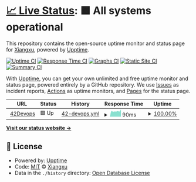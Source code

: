 # [📈 Live Status](https://uptime.42devops.com): <!--live status--> **🟩 All systems operational**

This repository contains the open-source uptime monitor and status page for [Xiangxu](https://42devops.com/), powered by [Upptime](https://github.com/upptime/upptime).

[![Uptime CI](https://github.com/koj-co/upptime/workflows/Uptime%20CI/badge.svg)](https://github.com/koj-co/upptime/actions?query=workflow%3A%22Uptime+CI%22)
[![Response Time CI](https://github.com/koj-co/upptime/workflows/Response%20Time%20CI/badge.svg)](https://github.com/koj-co/upptime/actions?query=workflow%3A%22Response+Time+CI%22)
[![Graphs CI](https://github.com/koj-co/upptime/workflows/Graphs%20CI/badge.svg)](https://github.com/koj-co/upptime/actions?query=workflow%3A%22Graphs+CI%22)
[![Static Site CI](https://github.com/koj-co/upptime/workflows/Static%20Site%20CI/badge.svg)](https://github.com/koj-co/upptime/actions?query=workflow%3A%22Static+Site+CI%22)
[![Summary CI](https://github.com/koj-co/upptime/workflows/Summary%20CI/badge.svg)](https://github.com/koj-co/upptime/actions?query=workflow%3A%22Summary+CI%22)

With [Upptime](https://upptime.js.org), you can get your own unlimited and free uptime monitor and status page, powered entirely by a GitHub repository. We use [Issues](https://github.com/iasonliu/upptime/issues) as incident reports, [Actions](https://github.com/iasonliu/upptime/actions) as uptime monitors, and [Pages](https://uptime.42devops.com) for the status page.

<!--start: status pages-->
<!-- This summary is generated by Upptime (https://github.com/upptime/upptime) -->
<!-- Do not edit this manually, your changes will be overwritten -->
<!-- prettier-ignore -->
| URL | Status | History | Response Time | Uptime |
| --- | ------ | ------- | ------------- | ------ |
| <img alt="" src="https://favicons.githubusercontent.com/42devops.com" height="13"> [42Devops](https://42devops.com) | 🟩 Up | [42-devops.yml](https://github.com/iasonliu/upptime/commits/HEAD/history/42-devops.yml) | <details><summary><img alt="Response time graph" src="./graphs/42-devops/response-time-week.png" height="20"> 90ms</summary><br><a href="https://uptime.42devops.com/history/42-devops"><img alt="Response time 126" src="https://img.shields.io/endpoint?url=https%3A%2F%2Fraw.githubusercontent.com%2Fiasonliu%2Fupptime%2FHEAD%2Fapi%2F42-devops%2Fresponse-time.json"></a><br><a href="https://uptime.42devops.com/history/42-devops"><img alt="24-hour response time 117" src="https://img.shields.io/endpoint?url=https%3A%2F%2Fraw.githubusercontent.com%2Fiasonliu%2Fupptime%2FHEAD%2Fapi%2F42-devops%2Fresponse-time-day.json"></a><br><a href="https://uptime.42devops.com/history/42-devops"><img alt="7-day response time 90" src="https://img.shields.io/endpoint?url=https%3A%2F%2Fraw.githubusercontent.com%2Fiasonliu%2Fupptime%2FHEAD%2Fapi%2F42-devops%2Fresponse-time-week.json"></a><br><a href="https://uptime.42devops.com/history/42-devops"><img alt="30-day response time 111" src="https://img.shields.io/endpoint?url=https%3A%2F%2Fraw.githubusercontent.com%2Fiasonliu%2Fupptime%2FHEAD%2Fapi%2F42-devops%2Fresponse-time-month.json"></a><br><a href="https://uptime.42devops.com/history/42-devops"><img alt="1-year response time 126" src="https://img.shields.io/endpoint?url=https%3A%2F%2Fraw.githubusercontent.com%2Fiasonliu%2Fupptime%2FHEAD%2Fapi%2F42-devops%2Fresponse-time-year.json"></a></details> | <details><summary><a href="https://uptime.42devops.com/history/42-devops">100.00%</a></summary><a href="https://uptime.42devops.com/history/42-devops"><img alt="All-time uptime 99.99%" src="https://img.shields.io/endpoint?url=https%3A%2F%2Fraw.githubusercontent.com%2Fiasonliu%2Fupptime%2FHEAD%2Fapi%2F42-devops%2Fuptime.json"></a><br><a href="https://uptime.42devops.com/history/42-devops"><img alt="24-hour uptime 100.00%" src="https://img.shields.io/endpoint?url=https%3A%2F%2Fraw.githubusercontent.com%2Fiasonliu%2Fupptime%2FHEAD%2Fapi%2F42-devops%2Fuptime-day.json"></a><br><a href="https://uptime.42devops.com/history/42-devops"><img alt="7-day uptime 100.00%" src="https://img.shields.io/endpoint?url=https%3A%2F%2Fraw.githubusercontent.com%2Fiasonliu%2Fupptime%2FHEAD%2Fapi%2F42-devops%2Fuptime-week.json"></a><br><a href="https://uptime.42devops.com/history/42-devops"><img alt="30-day uptime 100.00%" src="https://img.shields.io/endpoint?url=https%3A%2F%2Fraw.githubusercontent.com%2Fiasonliu%2Fupptime%2FHEAD%2Fapi%2F42-devops%2Fuptime-month.json"></a><br><a href="https://uptime.42devops.com/history/42-devops"><img alt="1-year uptime 99.99%" src="https://img.shields.io/endpoint?url=https%3A%2F%2Fraw.githubusercontent.com%2Fiasonliu%2Fupptime%2FHEAD%2Fapi%2F42-devops%2Fuptime-year.json"></a></details>

<!--end: status pages-->

[**Visit our status website →**](https://uptime.42devops.com)

## 📄 License

- Powered by: [Upptime](https://github.com/upptime/upptime)
- Code: [MIT](./LICENSE) © [Xiangxu](https://42devops.com/)
- Data in the `./history` directory: [Open Database License](https://opendatacommons.org/licenses/odbl/1-0/)

